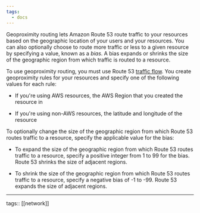 ```yaml
---
tags:
  - docs
---
```


Geoproximity routing lets Amazon Route 53 route traffic to your resources based on the geographic location of your users and your resources. You can also optionally choose to route more traffic or less to a given resource by specifying a value, known as a _bias_. A bias expands or shrinks the size of the geographic region from which traffic is routed to a resource.

To use geoproximity routing, you must use Route 53 [traffic flow](https://docs.aws.amazon.com/Route53/latest/DeveloperGuide/traffic-flow.html). You create geoproximity rules for your resources and specify one of the following values for each rule:

-   If you're using AWS resources, the AWS Region that you created the resource in
    
-   If you're using non-AWS resources, the latitude and longitude of the resource
    

To optionally change the size of the geographic region from which Route 53 routes traffic to a resource, specify the applicable value for the bias:

-   To expand the size of the geographic region from which Route 53 routes traffic to a resource, specify a positive integer from 1 to 99 for the bias. Route 53 shrinks the size of adjacent regions.
    
-   To shrink the size of the geographic region from which Route 53 routes traffic to a resource, specify a negative bias of -1 to -99. Route 53 expands the size of adjacent regions.

___
tags:: [[network]] 